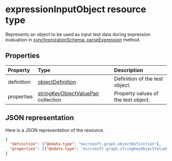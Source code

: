 # expressionInputObject resource type

Represents an object to be used as input test data during expression evaluation in [synchronizationSchema: parseExpression](../api/synchronization_synchronizationschema_parseexpression.md) method.

## Properties
| Property	   | Type	|Description|
|:---------------|:--------|:----------|
|definition|[objectDefinition](synchronization_objectdefinition.md)|Definition of the test object.|
|properties|[stringKeyObjectValuePair](synchronization_stringkeyobjectvaluepair.md) collection|Property values of the test object.|

## JSON representation

Here is a JSON representation of the resource.

<!-- {
  "blockType": "resource",
  "optionalProperties": [

  ],
  "@odata.type": "microsoft.graph.expressionInputObject"
}-->

```json
{
  "definition": {"@odata.type": "microsoft.graph.objectDefinition"},
  "properties": [{"@odata.type": "microsoft.graph.stringKeyObjectValuePair"}]
}

```

<!-- uuid: 8fcb5dbc-d5aa-4681-8e31-b001d5168d79
2015-10-25 14:57:30 UTC -->
<!-- {
  "type": "#page.annotation",
  "description": "expressionInputObject resource",
  "keywords": "",
  "section": "documentation",
  "tocPath": ""
}-->